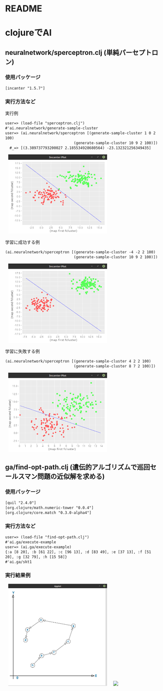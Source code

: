 # README #

# clojureでAI

## neuralnetwork/sperceptron.clj (単純パーセプトロン)

### 使用パッケージ
```
[incanter "1.5.7"]
```


### 実行方法など

実行例
```
user=> (load-file "sperceptron.clj")
#'ai.neuralnetwork/generate-sample-cluster
user=> (ai.neuralnetwork/sperceptron [(generate-sample-cluster 1 0 2 100)
                               (generate-sample-cluster 10 9 2 100)])
  #_=> [(3.389737793200027 2.185534928680564) -23.132321256349435]

```
<img src="img/sperceptron_result.png" width="320" hspace="10">


学習に成功する例
```
(ai.neuralnetwork/sperceptron [(generate-sample-cluster -4 -2 2 100)
                               (generate-sample-cluster 10 9 2 100)])
```
<img src="img/sperceptron_success.png" width="320" hspace="10">

学習に失敗する例
```
(ai.neuralnetwork/sperceptron [(generate-sample-cluster 4 2 2 100)
                               (generate-sample-cluster 8 7 2 100)])
```
<img src="img/sperceptron_fail.png" width="320" hspace="10">


## ga/find-opt-path.clj (遺伝的アルゴリズムで巡回セールスマン問題の近似解を求める)

### 使用パッケージ
```
[quil "2.4.0"]
[org.clojure/math.numeric-tower "0.0.4"]
[org.clojure/core.match "0.3.0-alpha4"]

```

### 実行方法など
```
user=> (load-file "find-opt-path.clj")
#'ai.ga/execute-example
user=> (ai.ga/execute-example)
{:a [8 20], :b [61 22], :c [96 13], :d [83 49], :e [37 13], :f [51 20], :g [32 79], :h [15 58]}
#'ai.ga/skt1
```

### 実行結果例
<img src="img/tsp_result1.png" width="320" hspace="10"><img src="img/tsp_result.png" width="320" hspace="10">
